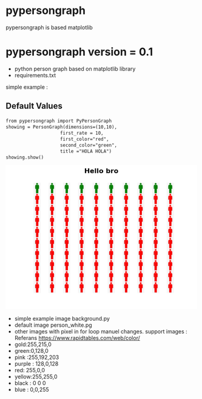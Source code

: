 # pypersongraph
pypersongraph is based matplotlib 
# pypersongraph version = 0.1
  - python person graph based on matplotlib library
  - requirements.txt


simple example :
## Default Values
```
from pypersongraph import PyPersonGraph
showing = PersonGraph(dimensions=(10,10), 
                    first_rate = 10,
                    first_color="red",
                    second_color="green",
                    title ="HOLA HOLA")
showing.show()
```
![Default-values show](pypersongrapg-default.png)

- simple example image background.py
- default image person_white.pg
- other images with pixel in for loop manuel changes.
support images : 
Referans https://www.rapidtables.com/web/color/
- gold:255,215,0
- green:0,128,0
- pink :255,192,203
- purple : 128,0,128
- red: 255,0,0
- yellow:255,255,0
- black : 0 0 0
- blue : 0,0,255
